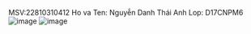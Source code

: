MSV:22810310412
Ho va Ten: Nguyễn Danh Thái Anh
Lop: D17CNPM6
![image](https://github.com/user-attachments/assets/5ea5fc9d-5753-401a-8ce3-eca72db8eabf)
![image](https://github.com/user-attachments/assets/811ced40-88d8-4665-921c-03ae50a2cfb0)
